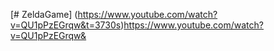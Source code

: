 [# ZeldaGame] (https://www.youtube.com/watch?v=QU1pPzEGrqw&t=3730s)https://www.youtube.com/watch?v=QU1pPzEGrqw&
